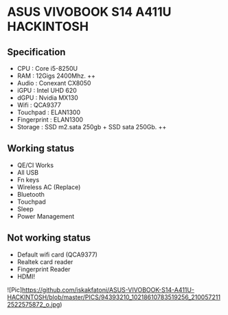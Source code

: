 # ASUS VIVOBOOK S14 A411U HACKINTOSH

## Specification
- CPU : Core i5-8250U
- RAM : 12Gigs 2400Mhz. ++
- Audio : Conexant CX8050
- iGPU : Intel UHD 620
- dGPU : Nvidia MX130
- Wifi : QCA9377
- Touchpad : ELAN1300
- Fingerprint : ELAN1300
- Storage : SSD m2.sata 250gb + SSD sata 250Gb. ++
## Working status
- QE/CI Works
- All USB
- Fn keys
- Wireless AC (Replace)
- Bluetooth
- Touchpad
- Sleep
- Power Management

## Not working status
- Default wifi card (QCA9377)
- Realtek card reader
- Fingerprint Reader
- HDMI!

![Pic]https://github.com/iskakfatoni/ASUS-VIVOBOOK-S14-A411U-HACKINTOSH/blob/master/PICS/94393210_10218610783519256_2100572112522575872_o.jpg)
